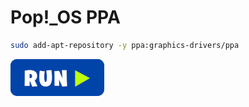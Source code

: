 # Pop!_OS PPA
```bash
sudo add-apt-repository -y ppa:graphics-drivers/ppa
```
[![bashrun](../images/bashrun.png)](br:nvidia-ppa)